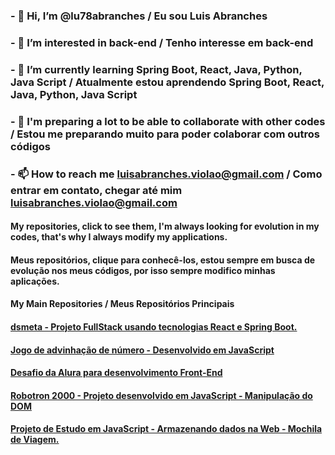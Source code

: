 ### - 👋 Hi, I’m @lu78abranches / Eu sou Luis Abranches
### - 👀 I’m interested in back-end / Tenho interesse em back-end
### - 🌱 I’m currently learning Spring Boot, React, Java, Python, Java Script / Atualmente estou aprendendo Spring Boot, React, Java, Python, Java Script
### - 💞️ I'm preparing a lot to be able to collaborate with other codes / Estou me preparando muito para poder colaborar com outros códigos
### - 📫 How to reach me luisabranches.violao@gmail.com / Como entrar em contato, chegar até mim luisabranches.violao@gmail.com

#### My repositories, click to see them, I'm always looking for evolution in my codes, that's why I always modify my applications. 
#### Meus repositórios, clique para conhecê-los, estou sempre em busca de evolução nos meus códigos, por isso sempre modifico minhas aplicações.

#### My Main Repositories / Meus Repositórios Principais

#### [dsmeta - Projeto FullStack usando tecnologias React e Spring Boot.](https://github.com/lu78abranches/dsmeta)
#### [Jogo de advinhação de número - Desenvolvido em JavaScript  ](https://github.com/lu78abranches/numero-secreto)
#### [Desafio da Alura para desenvolvimento Front-End](https://github.com/lu78abranches/Chalenge-CodeChella)
#### [Robotron 2000 - Projeto desenvolvido em JavaScript - Manipulação do DOM](https://github.com/lu78abranches/robotron-2000)
#### [Projeto de Estudo em JavaScript - Armazenando dados na Web - Mochila de Viagem.](https://github.com/lu78abranches/mochila-de-viagem)





